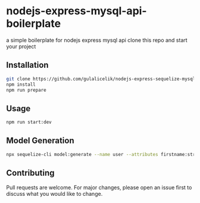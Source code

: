 # nodejs-express-mysql-api-boilerplate

a simple boilerplate for nodejs express mysql api
clone this repo and start your project

## Installation

```bash
git clone https://github.com/gulalicelik/nodejs-express-sequelize-mysql-api-boilerplate.git
npm install
npm run prepare
```

## Usage

```bash
npm run start:dev
```

## Model Generation

```bash
npx sequelize-cli model:generate --name user --attributes firstname:string,lastname:string,username:string,email:string,password:string,gender:string,active:integer,deleted:integer,token:string,token_expire:string,birthday:date,role:string
```


## Contributing
Pull requests are welcome. For major changes, please open an issue first to discuss what you would like to change.
